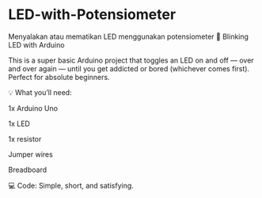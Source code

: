 # LED-with-Potensiometer
Menyalakan atau mematikan LED menggunakan potensiometer
🔌 Blinking LED with Arduino

This is a super basic Arduino project that toggles an LED on and off — over and over again — until you get addicted or bored (whichever comes first).
Perfect for absolute beginners.

💡 What you’ll need:

1x Arduino Uno

1x LED

1x resistor

Jumper wires

Breadboard

💻 Code: Simple, short, and satisfying.
